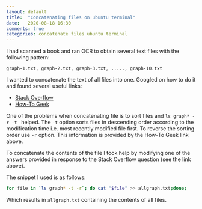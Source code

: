 ```yaml
---
layout: default
title:  "Concatenating files on ubuntu terminal"
date:   2020-08-18 16:30 
comments: true
categories: concatenate files ubuntu terminal
---
```


I had scanned a book and ran OCR to obtain several text files with the following pattern:

`graph-1.txt, graph-2.txt, graph-3.txt, ....., graph-10.txt`

I wanted to concatenate the text of all files into one. Googled on how to do it and found several useful links:

- [Stack Overflow](https://stackoverflow.com/questions/5917413/concatenate-multiple-files-but-include-filename-as-section-headers)
- [How-To Geek](https://www.howtogeek.com/448446/how-to-use-the-ls-command-on-linux/)

One of the problems when concatenating file is to sort files and `ls graph* -r -t ` helped. The `-t` option sorts files in descending order according to the modification time i.e. most recently modified file first. To reverse the sorting order use `-r` option. This information is provided by the How-To Geek link above.

To concatenate the contents of the file I took help by modifying one of the answers provided in response to the Stack Overflow question (see the link above).

The snippet I used is as follows:

```bash
for file in `ls graph* -t -r`; do cat "$file" >> allgraph.txt;done;
```

Which results in `allgraph.txt` containing the contents of all files.
